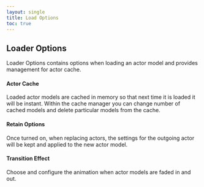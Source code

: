 ```yaml
---
layout: single
title: Load Options
toc: true
---
```


## Loader Options
Loader Options contains options when loading an actor model and provides management for actor cache.

#### Actor Cache
Loaded actor models are cached in memory so that next time it is loaded it will be instant. Within the cache manager you can change number of cached models and delete particular models from the cache.

#### Retain Options
Once turned on, when replacing actors, the settings for the outgoing actor will be kept and applied to the new actor model.

#### Transition Effect
Choose and configure the animation when actor models are faded in and out. 
